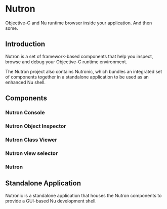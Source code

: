 Nutron
======

Objective-C and Nu runtime browser inside your application. And then some.


Introduction
------------
Nutron is a set of framework-based components that help you inspect, browse and debug your Objective-C runtime environment.

The Nutron project also contains Nutronic, which bundles an integrated set of components together in a standalone application to be used as an enhanced Nu shell.


Components
----------

### Nutron Console


### Nutron Object Inspector


### Nutron Class Viewer


### Nutron view selector


### Nutron


Standalone Application
----------------------
Nutronic is a standalone application that houses the Nutron components to provide a GUI-based Nu development shell.

